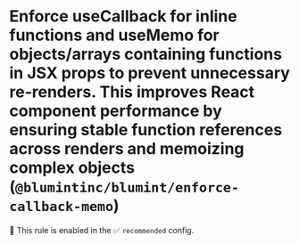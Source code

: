 # Enforce useCallback for inline functions and useMemo for objects/arrays containing functions in JSX props to prevent unnecessary re-renders. This improves React component performance by ensuring stable function references across renders and memoizing complex objects (`@blumintinc/blumint/enforce-callback-memo`)

💼 This rule is enabled in the ✅ `recommended` config.

<!-- end auto-generated rule header -->
